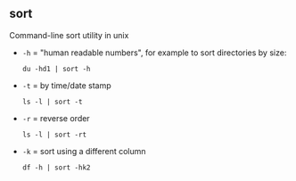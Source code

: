 ## sort

Command-line sort utility in unix


- `-h` = "human readable numbers", for example to sort directories by size:

  ```
  du -hd1 | sort -h
  ```

- `-t` = by time/date stamp

  ```
  ls -l | sort -t
  ```

- `-r` = reverse order

  ```
  ls -l | sort -rt
  ```

- `-k` = sort using a different column

  ```
  df -h | sort -hk2
  ```
